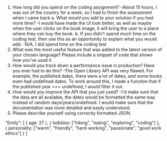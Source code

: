 1.	How long did you spend on the coding assignment? 
    -About 15 hours, I was out of the country for a week, so I had to finish the assessment when I came back
a.	What would you add to your solution if you had more time?
    -I would have made the UI look better, as well as maybe when the user clicks on the book image, it will bring the user to a place where they can buy the book.
b.	If you didn't spend much time on the coding test, then use this as an opportunity to explain what you would add.
    -N/A, I did spend time on the coding test
2.	What was the most useful feature that was added to the latest version of your chosen language? Please include a snippet of code that shows how you've used it.
3.	How would you track down a performance issue in production? Have you ever had to do this?
    -The Open Library API was very flawed. For example, the published dates, there were a lot of dates, and some books even had undefined dates. To work around this, I made a function that if the published year === undefined, I would filter it out.
4.	How would you improve the API that you just used?
    -I'd make sure that the data are all available, the dates would be formatted the same way instead of random days/years/undefined. I would make sure that the documentation was more detailed and easily understood.
5.	Please describe yourself using correctly formatted JSON.

"Emily": [
    {
        age: 27
    },
    {
        hobbies: ["hiking", "eating", "exploring", "coding"]
    },
    {
        personality: ["warm", "friendly", "hard-working", "passionate", "good work ethics"]
    }
]